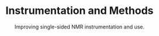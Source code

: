 ---
title: Instrumentation and Methods
subtitle: Improving single-sided NMR instrumentation and use.
summary: |
    *Improving single-sided NMR instrumentation and use*
    
    We develop pulse sequences, nuclear hyperpolarization, and accessory hardware that improve the ease of use, accuracy, and quality of single-sided NMR measurements.
show_date: false
image:
    preview_only: true
    # Use Hugo's image processing
    # This will output a 400px-wide image (maintains aspect ratio)
    filename: featured.webp
---
